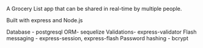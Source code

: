 A Grocery List app that can be shared in real-time by multiple people.

Built with express and Node.js

Database - postgresql
ORM- sequelize
Validations- express-validator
Flash messaging - express-session, express-flash
Password hashing - bcrypt